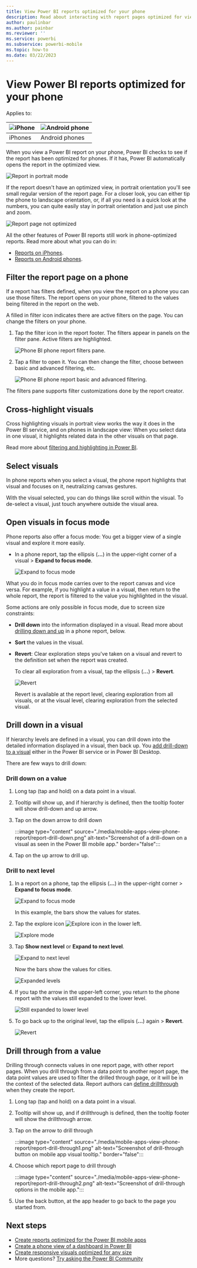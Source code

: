 ```yaml
---
title: View Power BI reports optimized for your phone
description: Read about interacting with report pages optimized for viewing in the Power BI phone apps.
author: paulinbar
ms.author: painbar
ms.reviewer: ''
ms.service: powerbi
ms.subservice: powerbi-mobile
ms.topic: how-to
ms.date: 03/22/2023
---
```

# View Power BI reports optimized for your phone

Applies to:

| ![iPhone](./media/mobile-apps-view-phone-report/ios-logo-40-px.png) | ![Android phone](./media/mobile-apps-view-phone-report/android-logo-40-px.png) |
|:--- |:--- |
| iPhones |Android phones |

When you view a Power BI report on your phone, Power BI checks to see if the report has been optimized for phones. If it has, Power BI automatically opens the report in the optimized view.

![Report in portrait mode](./media/mobile-apps-view-phone-report/07-power-bi-phone-report-portrait.png)

If the report doesn't have an optimized view, in portrait orientation you'll see small regular version of the report page. For a closer look, you can either tip the phone to landscape orientation, or, if all you need is a quick look at the numbers, you can quite easily stay in portrait orientation and just use pinch and zoom.

![Report page not optimized](./media/mobile-apps-view-phone-report/power-bi-phone-report-page-not-optimized.png)

All the other features of Power BI reports still work in phone-optimized reports. Read more about what you can do in:

* [Reports on iPhones](mobile-reports-in-the-mobile-apps.md). 
* [Reports on Android phones](mobile-reports-in-the-mobile-apps.md).

## Filter the report page on a phone
If a report has filters defined, when you view the report on a phone you can use those filters. The report opens on your phone, filtered to the values being filtered in the report on the web.

A filled in filter icon indicates there are active filters on the page. You can change the filters on your phone.

1. Tap the filter icon in the report footer. The filters appear in panels on the filter pane. Active filters are highlighted.
   
    ![Phone BI phone report filters pane.](./media/mobile-apps-view-phone-report/power-bi-iphone-active-filters.png)

2. Tap a filter to open it. You can then change the filter, choose between basic and advanced filtering, etc.
    
    ![Phone BI phone report basic and advanced filtering.](./media/mobile-apps-view-phone-report/power-bi-iphone-basic-advanced-filtering.png)

The filters pane supports filter customizations done by the report creator.

## Cross-highlight visuals
Cross highlighting visuals in portrait view works the way it does in the Power BI service, and on phones in landscape view: When you select data in one visual, it highlights related data in the other visuals on that page.

Read more about [filtering and highlighting in Power BI](../../create-reports/power-bi-reports-filters-and-highlighting.md).

## Select visuals
In phone reports when you select a visual, the phone report highlights that visual and focuses on it, neutralizing canvas gestures.

With the visual selected, you can do things like scroll within the visual. To de-select a visual, just touch anywhere outside the visual area.

## Open visuals in focus mode
Phone reports also offer a focus mode: You get a bigger view of a single visual and explore it more easily.

* In a phone report, tap the ellipsis (**...**) in the upper-right corner of a visual  > **Expand to focus mode**.
  
    ![Expand to focus mode](media/mobile-apps-view-phone-report/power-bi-phone-report-focus-mode.png)

What you do in focus mode carries over to the report canvas and vice versa. For example, if you highlight a value in a visual, then return to the whole report, the report is filtered to the value you highlighted in the visual.

Some actions are only possible in focus mode, due to screen size constraints:

* **Drill down** into the information displayed in a visual. Read more about [drilling down and up](mobile-apps-view-phone-report.md#drill-down-in-a-visual) in a phone report, below.
* **Sort** the values in the visual.
* **Revert**: Clear exploration steps you've taken on a visual and revert to the definition set when the report was created.
  
    To clear all exploration from a visual, tap the ellipsis (**...**) > **Revert**.
  
    ![Revert](media/mobile-apps-view-phone-report/power-bi-phone-report-revert-levels.png)
  
    Revert is available at the report level, clearing exploration from all visuals, or at the visual level, clearing exploration from the selected visual.   

## Drill down in a visual
If hierarchy levels are defined in a visual, you can drill down into the detailed information displayed in a visual, then back up. You [add drill-down to a visual](../end-user-drill.md) either in the Power BI service or in Power BI Desktop.

There are few ways to drill down:

### Drill down on a value
1. Long tap (tap and hold) on a data point in a visual.
2. Tooltip will show up, and if hierarchy is defined, then the tooltip footer will show drill-down and up arrow.
3. Tap on the down arrow to drill down

    :::image type="content" source="./media/mobile-apps-view-phone-report/report-drill-down.png" alt-text="Screenshot of a drill-down on a visual as seen in the Power BI mobile app." border="false":::
    
4. Tap on the up arrow to drill up.

### Drill to next level
1. In a report on a phone, tap the ellipsis (**...**) in the upper-right corner > **Expand to focus mode**.
   
    ![Expand to focus mode](media/mobile-apps-view-phone-report/power-bi-phone-report-focus-mode.png)
   
    In this example, the bars show the values for states.
2. Tap the explore icon ![Explore icon](./media/mobile-apps-view-phone-report/power-bi-phone-report-explore-icon.png) in the lower left.
   
    ![Explore mode](./media/mobile-apps-view-phone-report/power-bi-phone-report-explore-mode.png)
3. Tap **Show next level** or **Expand to next level**.
   
    ![Expand to next level](./media/mobile-apps-view-phone-report/power-bi-phone-report-expand-levels.png)
   
    Now the bars show the values for cities.
   
    ![Expanded levels](./media/mobile-apps-view-phone-report/power-bi-phone-report-expanded-levels.png)
4. If you tap the arrow in the upper-left corner, you return to the phone report with the values still expanded to the lower level.
   
    ![Still expanded to lower level](./media/mobile-apps-view-phone-report/power-bi-back-to-phone-report-expanded-levels.png)
5. To go back up to the original level, tap the ellipsis (**...**) again > **Revert**.
   
    ![Revert](media/mobile-apps-view-phone-report/power-bi-phone-report-revert-levels.png)

## Drill through from a value
Drilling through connects values in one report page, with other report pages. When you drill through from a data point to another report page, the data point values are used to filter the drilled through page, or it will be in the context of the selected data.
Report authors can [define drillthrough](../../create-reports/desktop-drillthrough.md) when they create the report.

1. Long tap (tap and hold) on a data point in a visual.
2. Tooltip will show up, and if drillthrough is defined, then the tooltip footer will show the drillthrough arrow.
3. Tap on the arrow to drill through

    :::image type="content" source="./media/mobile-apps-view-phone-report/report-drill-through1.png" alt-text="Screenshot of drill-through button on mobile app visual tooltip." border="false":::

4. Choose which report page to drill through

    :::image type="content" source="./media/mobile-apps-view-phone-report/report-drill-through2.png" alt-text="Screenshot of drill-through options in the mobile app.":::

5. Use the back button, at the app header to go back to the page you started from.


## Next steps
* [Create reports optimized for the Power BI mobile apps](../../create-reports/power-bi-create-mobile-optimized-report-about.md)
* [Create a phone view of a dashboard in Power BI](../../create-reports/service-create-dashboard-mobile-phone-view.md)
* [Create responsive visuals optimized for any size](../../visuals/power-bi-report-visualizations.md)
* More questions? [Try asking the Power BI Community](https://community.powerbi.com/)